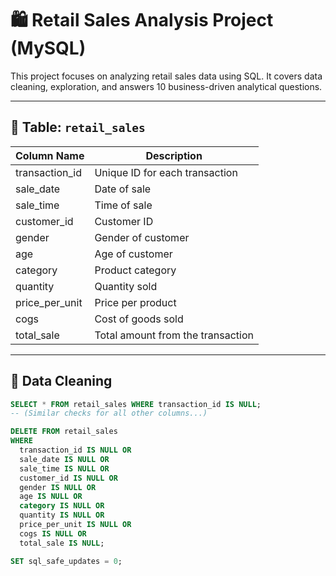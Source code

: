 # 🛍️ Retail Sales Analysis Project (MySQL)

This project focuses on analyzing retail sales data using SQL. It covers data cleaning, exploration, and answers 10 business-driven analytical questions.

---

## 📂 Table: `retail_sales`

| Column Name      | Description                          |
|------------------|--------------------------------------|
| transaction_id   | Unique ID for each transaction       |
| sale_date        | Date of sale                         |
| sale_time        | Time of sale                         |
| customer_id      | Customer ID                          |
| gender           | Gender of customer                   |
| age              | Age of customer                      |
| category         | Product category                     |
| quantity         | Quantity sold                        |
| price_per_unit   | Price per product                    |
| cogs             | Cost of goods sold                   |
| total_sale       | Total amount from the transaction    |

---

## 🧹 Data Cleaning

```sql
SELECT * FROM retail_sales WHERE transaction_id IS NULL;
-- (Similar checks for all other columns...)

DELETE FROM retail_sales
WHERE 
  transaction_id IS NULL OR
  sale_date IS NULL OR
  sale_time IS NULL OR
  customer_id IS NULL OR
  gender IS NULL OR
  age IS NULL OR
  category IS NULL OR
  quantity IS NULL OR
  price_per_unit IS NULL OR
  cogs IS NULL OR
  total_sale IS NULL;

SET sql_safe_updates = 0;
